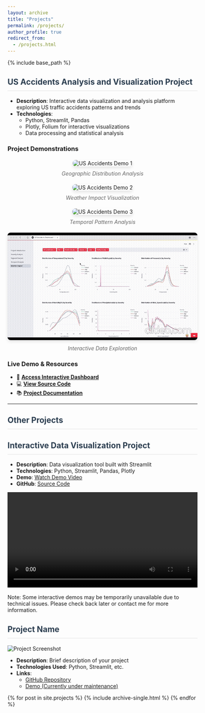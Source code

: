 ```yaml
---
layout: archive
title: "Projects"
permalink: /projects/
author_profile: true
redirect_from: 
  - /projects.html
---
```


{% include base_path %}

## US Accidents Analysis and Visualization Project
- **Description**: Interactive data visualization and analysis platform exploring US traffic accidents patterns and trends
- **Technologies**: 
  - Python, Streamlit, Pandas
  - Plotly, Folium for interactive visualizations
  - Data processing and statistical analysis

### Project Demonstrations

<div class="project-demos">
  <figure>
    <img src="/images/demo1.gif" alt="US Accidents Demo 1">
    <figcaption>Geographic Distribution Analysis</figcaption>
  </figure>

  <figure>
    <img src="/images/demo2.gif" alt="US Accidents Demo 2">
    <figcaption>Weather Impact Visualization</figcaption>
  </figure>

  <figure>
    <img src="/images/demo3.gif" alt="US Accidents Demo 3">
    <figcaption>Temporal Pattern Analysis</figcaption>
  </figure>

  <figure>
    <img src="/images/demo4.gif" alt="US Accidents Demo 4">
    <figcaption>Interactive Data Exploration</figcaption>
  </figure>
</div>

### Live Demo & Resources
- 🚀 [**Access Interactive Dashboard**](https://xiwenjiang-us-accident-streamlit-appproject-introduction-fv70dq.streamlit.app/)
- 💻 [**View Source Code**](https://github.com/XiwenJiang/US-Accident)
- 📚 [**Project Documentation**](https://github.com/XiwenJiang/US-Accident/blob/main/README.md)

---

## Other Projects

## Interactive Data Visualization Project
- **Description**: Data visualization tool built with Streamlit
- **Technologies**: Python, Streamlit, Pandas, Plotly
- **Demo**: [Watch Demo Video](your-screencast-link-here)
- **GitHub**: [Source Code](your-github-repo-link)

<video width="100%" controls>
  <source src="path-to-your-screencast.mp4" type="video/mp4">
  Your browser does not support the video tag.
</video>

Note: Some interactive demos may be temporarily unavailable due to technical issues. 
Please check back later or contact me for more information.

## Project Name
![Project Screenshot](/images/project-screenshot.jpg)
- **Description**: Brief description of your project
- **Technologies Used**: Python, Streamlit, etc.
- **Links**: 
  - [GitHub Repository](https://github.com/your-repo)
  - [Demo (Currently under maintenance)](https://your-streamlit-app)

{% for post in site.projects %}
  {% include archive-single.html %}
{% endfor %}

<style>
.project-demos {
  display: grid;
  grid-template-columns: repeat(auto-fit, minmax(300px, 1fr));
  gap: 20px;
  margin: 20px 0;
}

.project-demos figure {
  margin: 0;
  text-align: center;
}

.project-demos img {
  max-width: 100%;
  border-radius: 8px;
  box-shadow: 0 4px 8px rgba(0,0,0,0.1);
}

.project-demos figcaption {
  margin-top: 10px;
  font-style: italic;
  color: #666;
}

/* New styles for better readability */
h2 {
  color: #2c3e50;
  border-bottom: 2px solid #eee;
  padding-bottom: 10px;
  margin-top: 30px;
}

.live-demo-link {
  display: inline-block;
  margin: 20px 0;
  padding: 10px 20px;
  background-color: #3498db;
  color: white;
  border-radius: 5px;
  text-decoration: none;
  transition: background-color 0.3s ease;
}

.live-demo-link:hover {
  background-color: #2980b9;
}
</style>